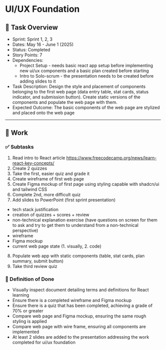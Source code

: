 # UI/UX Foundation

## 📝 Task Overview
* Sprint: Sprint 1, 2, 3
* Dates: May 16 - June 1 (2025)
* Status: Completed
* Story Points: 7
* Dependencies:
  * Project Setup - needs basic react app setup before implementing new ui/ux components and a basic plan created before starting
  * Intro to Solo-scrum - the presentation needs to be created before adding slides to it
* Task Description: Design the style and placement of components belonging to the first web page (data entry table, stat cards, status indicator, and submission button). Create static versions of the components and populate the web page with them.
* Expected Outcome: The basic components of the web page are stylized and placed onto the web page

---

## 🔧 Work

### ✅ Subtasks
1. Read intro to React article https://www.freecodecamp.org/news/learn-react-key-concepts/
2. Create 2 quizzes
3. Take the first, easier quiz and grade it
4. Create wireframe of first web page
5. Create Figma mockup of first page using styling capable with shadcn/ui and tailwind CSS
6. Complete 2nd, more difficult quiz
7. Add slides to PowerPoint (first sprint presentation)
- tech stack justification
- creation of quizzes + scores + review
- non-technical explanation exercise (have questions on screen for them to ask and try to get them to understand from a non-technical perspective)
- wireframe
- Figma mockup
- current web page state (1. visually, 2. code)
8. Populate web app with static components (table, stat cards, plan summary, submit button)
9. Take third review quiz

### 📘 Definition of Done
- Visually inspect document detailing terms and definitions for React learning
- Ensure there is a completed wireframe and Figma mockup
- Ensure there is a quiz that has been completed, achieving a grade of 70% or greater
- Compare web page and Figma mockup, ensuring the same rough styling is applied
- Compare web page with wire frame, ensuring all components are implemented
- At least 2 slides are added to the presentation addressing the work completed for ui/ux foundation